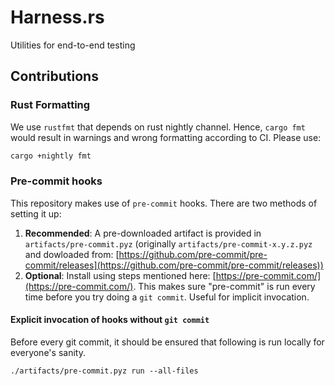 # Harness.rs
Utilities for end-to-end testing

## Contributions

### Rust Formatting
We use `rustfmt` that depends on rust nightly channel. Hence, `cargo fmt` would result in warnings and wrong formatting according to CI. Please use:
```sh
cargo +nightly fmt
```

### Pre-commit hooks
This repository makes use of `pre-commit` hooks. There are two methods of setting it up:
1. **Recommended**: A pre-downloaded artifact is provided in `artifacts/pre-commit.pyz` (originally `artifacts/pre-commit-x.y.z.pyz` and dowloaded from: [https://github.com/pre-commit/pre-commit/releases](https://github.com/pre-commit/pre-commit/releases))
2. **Optional**: Install using steps mentioned here: [https://pre-commit.com/](https://pre-commit.com/). This makes sure "pre-commit" is run every time before you try doing a `git commit`. Useful for implicit invocation.

#### Explicit invocation of hooks without `git commit`
Before every git commit, it should be ensured that following is run locally for everyone's sanity.
```
./artifacts/pre-commit.pyz run --all-files
```
